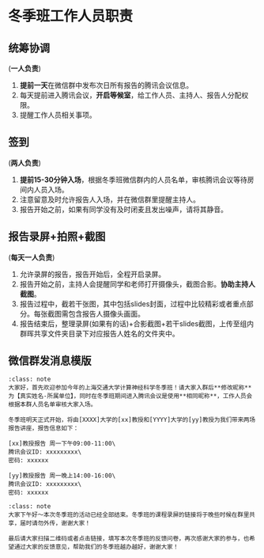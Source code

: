 # 冬季班工作人员职责

## 统筹协调

(**一人负责**)

1. **提前一天**在微信群中发布次日所有报告的腾讯会议信息。
2. 每天提前进入腾讯会议，**开启等候室**，给工作人员、主持人、报告人分配权限。
3. 提醒工作人员相关事项。

## 签到

(**两人负责**)

1. **提前15-30分钟入场**，根据冬季班微信群内的人员名单，审核腾讯会议等待房间内人员入场。
2. 注意留意及时允许报告人入场，并在微信群里提醒主持人。
3. 报告开始之前，如果有同学没有及时闭麦且发出噪声，请将其静音。

## 报告录屏+拍照+截图

(**每天一人负责**)

1. 允许录屏的报告，报告开始后，全程开启录屏。
2. 报告开始之前，主持人会提醒同学和老师打开摄像头，截图合影。**协助主持人截图**。
3. 报告过程中，截若干张图，其中包括slides封面，过程中比较精彩或者重点部分。每张截图需包含报告人摄像头画面。
4. 报告结束后，整理录屏(如果有的话)+合影截图+若干slides截图，上传至组内群晖共享文件夹目录下对应报告人姓名的文件夹中。

## 微信群发消息模版

```{admonition} 第一天
:class: note
大家好，首先欢迎参加今年的上海交通大学计算神经科学冬季班！请大家入群后**修改昵称**为【真实姓名-所属单位】，同时在冬季班期间进入腾讯会议是使用**相同昵称**，工作人员会根据本群人员名单审核大家入场。

冬季班明天正式开始，将由[XXXX]大学的[xx]教授和[YYYY]大学的[yy]教授为我们带来两场报告讲座，报告信息如下：

[xx]教授报告 周一下午09:00-11:00\
腾讯会议ID: xxxxxxxxx\
密码: xxxxxx

[yy]教授报告 周一晚上14:00-16:00\
腾讯会议ID: xxxxxxxxx\
密码: xxxxxx
```

```{admonition} 最后一天
:class: note
大家下午好～本次冬季班的活动已经全部结束。冬季班的课程录屏的链接将于晚些时候在群里共享，届时请勿外传，谢谢大家！

最后请大家扫描二维码或者点击链接，填写本次冬季班的反馈问卷，再次感谢大家的参与，也希望通过大家的反馈意见，帮助我们的冬季班越办越好，谢谢大家！
```
